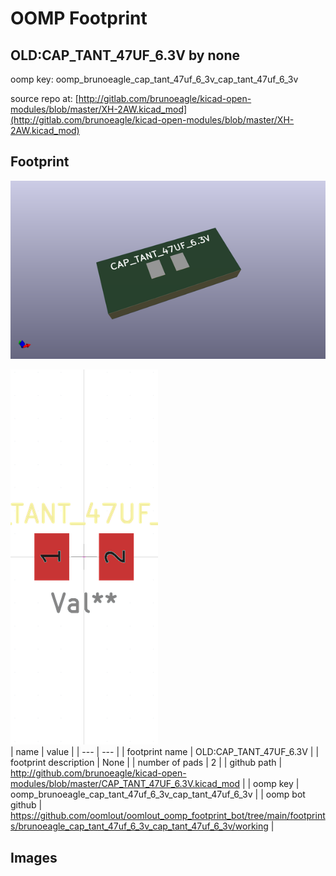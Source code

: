 # OOMP Footprint  
## OLD:CAP_TANT_47UF_6.3V  by none  
  
oomp key: oomp_brunoeagle_cap_tant_47uf_6_3v_cap_tant_47uf_6_3v  
  
source repo at: [http://gitlab.com/brunoeagle/kicad-open-modules/blob/master/XH-2AW.kicad_mod](http://gitlab.com/brunoeagle/kicad-open-modules/blob/master/XH-2AW.kicad_mod)  
## Footprint  
  
[![working_kicad_pcb_3d.png](working_kicad_pcb_3d_600.png)](working_kicad_pcb_3d.png)  
  
[![working.png](working_600.png)](working.png)  
| name | value | 
| --- | --- | 
| footprint name | OLD:CAP_TANT_47UF_6.3V | 
| footprint description | None | 
| number of pads | 2 | 
| github path | http://github.com/brunoeagle/kicad-open-modules/blob/master/CAP_TANT_47UF_6.3V.kicad_mod | 
| oomp key | oomp_brunoeagle_cap_tant_47uf_6_3v_cap_tant_47uf_6_3v | 
| oomp bot github | https://github.com/oomlout/oomlout_oomp_footprint_bot/tree/main/footprints/brunoeagle_cap_tant_47uf_6_3v_cap_tant_47uf_6_3v/working | 
## Images  
